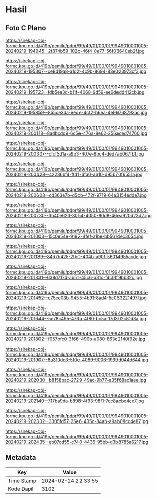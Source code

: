 # Hasil

## Foto C Plano

https://sirekap-obj-formc.kpu.go.id/419b/pemilu/pdpr/99/49/01/00/01/9949010001005-20240219-194945--2f874b59-102c-46f4-8e77-56f03640eb2f.jpg

https://sirekap-obj-formc.kpu.go.id/419b/pemilu/pdpr/99/49/01/00/01/9949010001005-20240219-195307--ce8d19a8-a1d2-4c9b-8694-83e023973cf3.jpg

https://sirekap-obj-formc.kpu.go.id/419b/pemilu/pdpr/99/49/01/00/01/9949010001005-20240219-195723--fdb5ea3d-b11f-4068-9d59-ee6dedd412cb.jpg

https://sirekap-obj-formc.kpu.go.id/419b/pemilu/pdpr/99/49/01/00/01/9949010001005-20240219-195859--855ce3da-eede-4cf2-b6ea-4e96768793ac.jpg

https://sirekap-obj-formc.kpu.go.id/419b/pemilu/pdpr/99/49/01/00/01/9949010001005-20240219-200118--8adbcdd9-6c5e-476a-8e62-256aced74760.jpg

https://sirekap-obj-formc.kpu.go.id/419b/pemilu/pdpr/99/49/01/00/01/9949010001005-20240219-200307--cfcf5d1a-a9b3-407e-9bc4-ded7ab067fb1.jpg

https://sirekap-obj-formc.kpu.go.id/419b/pemilu/pdpr/99/49/01/00/01/9949010001005-20240219-200428--42236bf4-ffd1-4fa0-a610-d95b70f6551a.jpg

https://sirekap-obj-formc.kpu.go.id/419b/pemilu/pdpr/99/49/01/00/01/9949010001005-20240219-200608--cd363e7b-d5cb-472f-9719-64a3154edde7.jpg

https://sirekap-obj-formc.kpu.go.id/419b/pemilu/pdpr/99/49/01/00/01/9949010001005-20240219-200730--3b40e623-3054-4050-80d8-46ea920d23d2.jpg

https://sirekap-obj-formc.kpu.go.id/419b/pemilu/pdpr/99/49/01/00/01/9949010001005-20240219-201003--15c0e54e-9192-4fef-a1be-bb5614ec3054.jpg

https://sirekap-obj-formc.kpu.go.id/419b/pemilu/pdpr/99/49/01/00/01/9949010001005-20240219-201139--84d7b425-2fb0-404b-a90f-56014955acde.jpg

https://sirekap-obj-formc.kpu.go.id/419b/pemilu/pdpr/99/49/01/00/01/9949010001005-20240219-201331--638d7174-ab51-45c6-a31c-f4c0ff9bb32c.jpg

https://sirekap-obj-formc.kpu.go.id/419b/pemilu/pdpr/99/49/01/00/01/9949010001005-20240219-201452--e75ce03b-9455-4b91-8ad4-5c063221497f.jpg

https://sirekap-obj-formc.kpu.go.id/419b/pemilu/pdpr/99/49/01/00/01/9949010001005-20240219-201644--5e78c495-476a-4f80-bc5a-17d302c81d3a.jpg

https://sirekap-obj-formc.kpu.go.id/419b/pemilu/pdpr/99/49/01/00/01/9949010001005-20240219-201802--f057bfc0-3f66-490b-a080-863c2140f92e.jpg

https://sirekap-obj-formc.kpu.go.id/419b/pemilu/pdpr/99/49/01/00/01/9949010001005-20240219-201907--8a310de3-5f0c-4089-9006-1939d044d644.jpg

https://sirekap-obj-formc.kpu.go.id/419b/pemilu/pdpr/99/49/01/00/01/9949010001005-20240219-202030--b8158bac-2729-49ac-9b77-a35f68ac1aee.jpg

https://sirekap-obj-formc.kpu.go.id/419b/pemilu/pdpr/99/49/01/00/01/9949010001005-20240219-202140--717ba9da-b898-4f93-98f1-7cc8acbe4ce7.jpg

https://sirekap-obj-formc.kpu.go.id/419b/pemilu/pdpr/99/49/01/00/01/9949010001005-20240219-202302--3305fd57-25e6-435c-84ab-a9ab08cc4e87.jpg

https://sirekap-obj-formc.kpu.go.id/419b/pemilu/pdpr/99/49/01/00/01/9949010001005-20240219-202435--eb07cd55-c740-4436-95bb-d3b8785a6217.jpg


## Metadata

| Key        | Value               |
| ---------- | ------------------- |
| Time Stamp | 2024-02-24 22:33:55 |
| Kode Dapil | 3102                |



